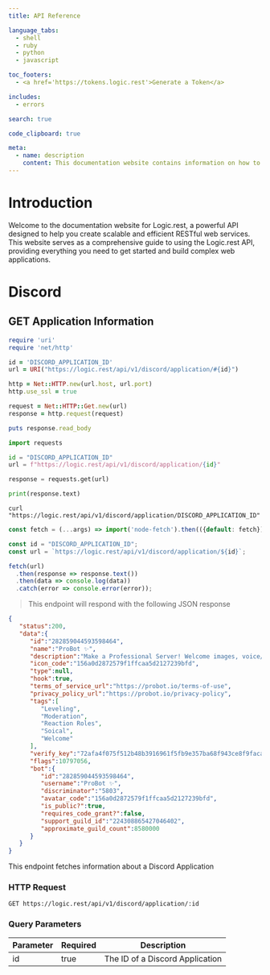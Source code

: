 ```yaml
---
title: API Reference

language_tabs:
  - shell
  - ruby
  - python
  - javascript

toc_footers:
  - <a href='https://tokens.logic.rest'>Generate a Token</a>

includes:
  - errors

search: true

code_clipboard: true

meta:
  - name: description
    content: This documentation website contains information on how to interact with logic.rest API Endpoints
---
```


# Introduction

Welcome to the documentation website for Logic.rest, a powerful API designed to help you create scalable and efficient RESTful web services. This website serves as a comprehensive guide to using the Logic.rest API, providing everything you need to get started and build complex web applications.

# Discord

## GET Application Information

```ruby
require 'uri'
require 'net/http'

id = 'DISCORD_APPLICATION_ID'
url = URI("https://logic.rest/api/v1/discord/application/#{id}")

http = Net::HTTP.new(url.host, url.port)
http.use_ssl = true

request = Net::HTTP::Get.new(url)
response = http.request(request)

puts response.read_body
```

```python
import requests

id = "DISCORD_APPLICATION_ID"
url = f"https://logic.rest/api/v1/discord/application/{id}"

response = requests.get(url)

print(response.text)
```

```shell
curl "https://logic.rest/api/v1/discord/application/DISCORD_APPLICATION_ID"
```

```javascript
const fetch = (...args) => import('node-fetch').then(({default: fetch}) => fetch(...args));

const id = "DISCORD_APPLICATION_ID";
const url = `https://logic.rest/api/v1/discord/application/${id}`;

fetch(url)
  .then(response => response.text())
  .then(data => console.log(data))
  .catch(error => console.error(error));
```

> This endpoint will respond with the following JSON response

```json
{
   "status":200,
   "data":{
      "id":"282859044593598464",
      "name":"ProBot ✨",
      "description":"Make a Professional Server! Welcome images, voice/text levels, reaction roles, logs,  moderation, and many many more!",
      "icon_code":"156a0d2872579f1ffcaa5d2127239bfd",
      "type":null,
      "hook":true,
      "terms_of_service_url":"https://probot.io/terms-of-use",
      "privacy_policy_url":"https://probot.io/privacy-policy",
      "tags":[
         "Leveling",
         "Moderation",
         "Reaction Roles",
         "Soical",
         "Welcome"
      ],
      "verify_key":"72afa4f075f512b48b3916961f5fb9e357ba68f943ce8f9facaca3390987a383",
      "flags":10797056,
      "bot":{
         "id":"282859044593598464",
         "username":"ProBot ✨",
         "discriminator":"5803",
         "avatar_code":"156a0d2872579f1ffcaa5d2127239bfd",
         "is_public?":true,
         "requires_code_grant?":false,
         "support_guild_id":"224308865427046402",
         "approximate_guild_count":8580000
      }
   }
}
```

This endpoint fetches information about a Discord Application

### HTTP Request

`GET https://logic.rest/api/v1/discord/application/:id`

### Query Parameters

Parameter | Required | Description
--------- | ------- | -----------
id | true | The ID of a Discord Application
